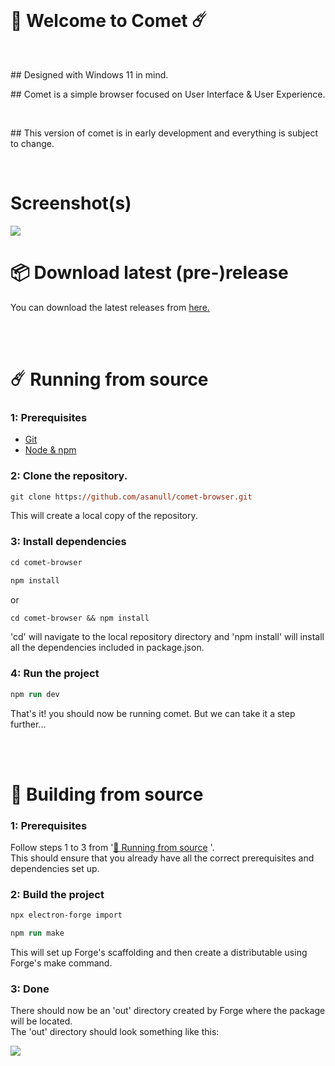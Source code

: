 <br>
<h1>
  👋 Welcome to Comet ☄️
</h1>
<br>
<p>
  ## Designed with Windows 11 in mind.
</p>
<p>
  ## Comet is a simple browser focused on User Interface & User Experience.
</p>
<br>
<p>
  ## This version of comet is in early development and everything is subject to change.
</p>
<br>
<h1>
  Screenshot(s)
</h1>
 <img src="https://user-images.githubusercontent.com/29758156/156629529-4d8c3d6a-e45b-473e-8950-328060cf0812.png">

<br>
<h1>
  📦 Download latest (pre-)release
</h1>

You can download the latest releases from [here.](https://github.com/asanull/comet-browser/releases/tag/pre-release)

<br>
<br id="rfs">
<h1>
 ☄️ Running from source
</h1>

### 1: Prerequisites

- [Git](https://git-scm.com)
- [Node & npm](https://nodejs.org/en/)

### 2: Clone the repository.

```ps
git clone https://github.com/asanull/comet-browser.git
```

This will create a local copy of the repository.

### 3: Install dependencies

```ps
cd comet-browser
```
```ps
npm install
```
or
```ps
cd comet-browser && npm install
```
'cd' will navigate to the local repository directory and 'npm install' will install all the dependencies included in package.json.

### 4: Run the project

```ps
npm run dev
```
That's it! you should now be running comet.
But we can take it a step further...

<br>
<br>
<h1>
 🔨 Building from source 
</h1>

### 1: Prerequisites

Follow steps 1 to 3 from '[🔨 Running from source](#rfs) '.
<br>
This should ensure that you already have all the correct prerequisites and dependencies set up.

### 2: Build the project

```ps
npx electron-forge import
```
```ps
npm run make
```
This will set up Forge's scaffolding and then create a distributable using Forge's make command.

### 3: Done

<p>
  There should now be an 'out' directory created by Forge where the package will be located.
  <br>
  The 'out' directory should look something like this:
 </p>
 <img src="https://user-images.githubusercontent.com/29758156/156674176-3072e05d-c951-471b-9a8e-b0cb5309a113.png">

<br>
